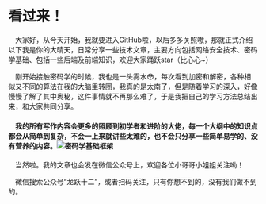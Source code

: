 # 看过来！

&emsp;大家好，从今天开始，我就要进入GitHub啦，以后多多关照嗷，那就正式介绍以下我是你的大晴天，日常分享一些技术文章，主要方向包括网络安全技术、密码学基础、包括一些后端及前端知识，欢迎大家踊跃star（比心心~）

&emsp;刚开始接触密码学的时候，我也是一头雾水😳，每次看到加密和解密，各种相似又不同的算法在我的大脑里转圈，我真的是太南了，但是随着学习的深入，好像慢慢了解了其中奥秘，这件事情就不再那么难了，于是我把自己的学习方法总结出来，和大家共同分享。

#### &emsp;我的所有写作内容会更多的照顾到初学者和进阶的大佬，每一个大纲中的知识点都会从简单到复杂，不会一上来就讲些太难的，也不会只分享一些简单易学的、没有营养的内容。![密码学基础框架](https://img-blog.csdnimg.cn/20200114112358986.jpg?x-oss-process=image/watermark,type_ZmFuZ3poZW5naGVpdGk,shadow_10,text_aHR0cHM6Ly9ibG9nLmNzZG4ubmV0L3FxXzMzODI4NzM4,size_16,color_FFFFFF,t_70)

&emsp;当然啦。我的文章也会发在微信公众号上，欢迎各位小哥哥小姐姐关注呦！

&emsp;微信搜索公众号“龙跃十二”，或者扫码关注，只有你想不到的，没有我们做不到的。






































